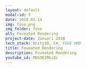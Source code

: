 ```yaml
---
layout: default
modal-id: 5
date: 2018-01-14
img: fove.png
img_folder: fove
alt: Foveated Rendering
project-date: Januari 2018
tech_stack: Unity3D, C#, FOVE HMD
title: Foveated Rendering
description: Foveated Rendering 
youtube_id: MDG9E2RkiQc
--- 
```

